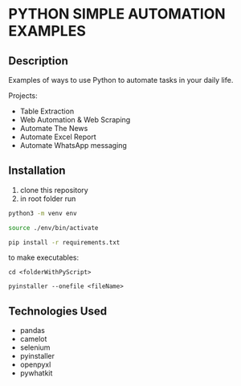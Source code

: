 # PYTHON SIMPLE AUTOMATION EXAMPLES

## Description

Examples of ways to use Python to automate tasks in your daily life.

Projects:

- Table Extraction
- Web Automation & Web Scraping
- Automate The News
- Automate Excel Report
- Automate WhatsApp messaging

## Installation

1. clone this repository
2. in root folder run

```bash
python3 -m venv env  

source ./env/bin/activate

pip install -r requirements.txt
```

to make executables:

`cd <folderWithPyScript>`

`pyinstaller --onefile <fileName>`

## Technologies Used

- pandas
- camelot
- selenium
- pyinstaller
- openpyxl
- pywhatkit
